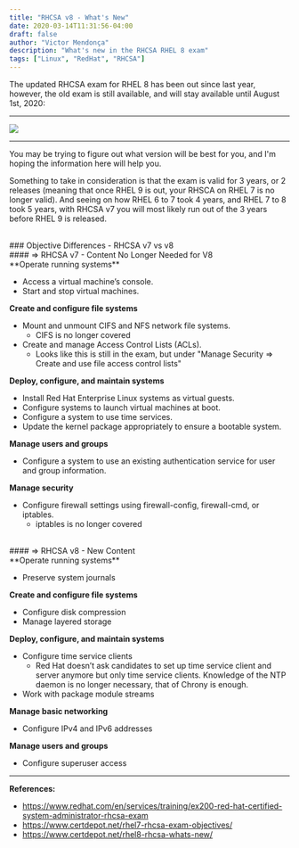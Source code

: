 ```yaml
---
title: "RHCSA v8 - What's New"
date: 2020-03-14T11:31:56-04:00
draft: false
author: "Victor Mendonça"
description: "What's new in the RHCSA RHEL 8 exam"
tags: ["Linux", "RedHat", "RHCSA"]
---
```


The updated RHCSA exam for RHEL 8 has been out since last year, however, the old exam is still available, and will stay available until August 1st, 2020:

- - -
![](/img/rhcsa---whats-new/deadline.png)
- - -

You may be trying to figure out what version will be best for you, and I'm hoping the information here will help you.

Something to take in consideration is that the exam is valid for 3 years, or 2 releases (meaning that once RHEL 9 is out, your RHSCA on RHEL 7 is no longer valid). And seeing on how RHEL 6 to 7 took 4 years, and RHEL 7 to 8 took 5 years, with RHCSA v7 you will most likely run out of the 3 years before RHEL 9 is released.

<br>
### Objective Differences - RHCSA v7 vs v8

<br>
#### => RHCSA v7 - Content No Longer Needed for V8
<br>
**Operate running systems**

+ Access a virtual machine’s console.
+ Start and stop virtual machines.

**Create and configure file systems**

+ Mount and unmount CIFS and NFS network file systems.
  + CIFS is no longer covered
+ Create and manage Access Control Lists (ACLs).
  + Looks like this is still in the exam, but under "Manage Security => Create and use file access control lists"

**Deploy, configure, and maintain systems**

+ Install Red Hat Enterprise Linux systems as virtual guests.
+ Configure systems to launch virtual machines at boot.
+ Configure a system to use time services.
+ Update the kernel package appropriately to ensure a bootable system.

**Manage users and groups**

+ Configure a system to use an existing authentication service for user and group information.

**Manage security**

+ Configure firewall settings using firewall-config, firewall-cmd, or iptables.
  + iptables is no longer covered

<br>
#### => RHCSA v8 - New Content
<br>
**Operate running systems**

+ Preserve system journals

**Create and configure file systems**

+ Configure disk compression
+ Manage layered storage

**Deploy, configure, and maintain systems**

+ Configure time service clients
  + Red Hat doesn’t ask candidates to set up time service client and server anymore but only time service clients. Knowledge of the NTP daemon is no longer necessary, that of Chrony is enough.
+ Work with package module streams

**Manage basic networking**

+ Configure IPv4 and IPv6 addresses

**Manage users and groups**

+ Configure superuser access

- - -

**References:**

+ https://www.redhat.com/en/services/training/ex200-red-hat-certified-system-administrator-rhcsa-exam
+ https://www.certdepot.net/rhel7-rhcsa-exam-objectives/
+ https://www.certdepot.net/rhel8-rhcsa-whats-new/
